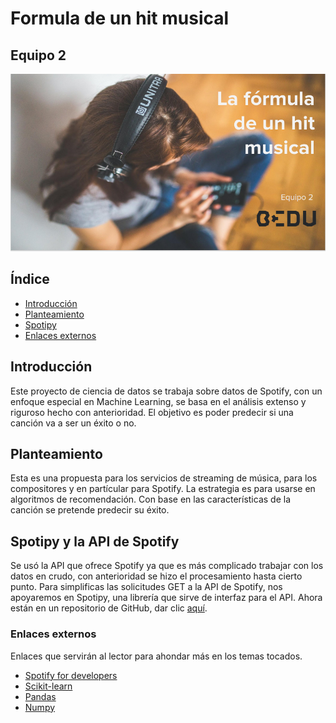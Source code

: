 # Formula de un hit musical

## Equipo 2 

<img src = 'the_formula_for_a_musical_hit.png'>

## Índice

- [Introducción](#introduccion)
- [Planteamiento](#planteamiento)
- [Spotipy]("spotipy")
- [Enlaces externos](#enlaces_externos)

<a name="introduccion"></a>
## Introducción

Este proyecto de ciencia de datos se trabaja sobre datos de Spotify, con un enfoque especial en Machine Learning, se basa en el análisis extenso y riguroso hecho con anterioridad. El objetivo es poder predecir si una canción va a ser un éxito o no.

<a name="planteamiento"></a>
## Planteamiento

Esta es una propuesta para los servicios de streaming de música, para los compositores y en partícular para Spotify. La estrategia es para usarse en algoritmos de recomendación. Con base en las características de la canción se pretende predecir su éxito.

<a name="spotipy"></a>
## Spotipy y la API de Spotify

Se usó la API que ofrece Spotify ya que es más complicado trabajar con los datos en crudo, con anterioridad se hizo el procesamiento hasta cierto punto. Para simplificas las solicitudes GET a la API de Spotify, nos apoyaremos en Spotipy, una librería que sirve de interfaz para el API. Ahora están en un repositorio de GitHub, dar clic [aquí](https://github.com/marioraulgz/SpotifyBEDU-LaRevancha/blob/main/Postworks/Datasets/data_delimited.csv).

<a name="enlaces_externos"></a>
### Enlaces externos

Enlaces que servirán al lector para ahondar más en los temas tocados.
- [Spotify for developers](https://developer.spotify.com/documentation/web-api/)
- [Scikit-learn](https://scikit-learn.org/stable/)
- [Pandas](https://pandas.pydata.org/)
- [Numpy](https://numpy.org/)
